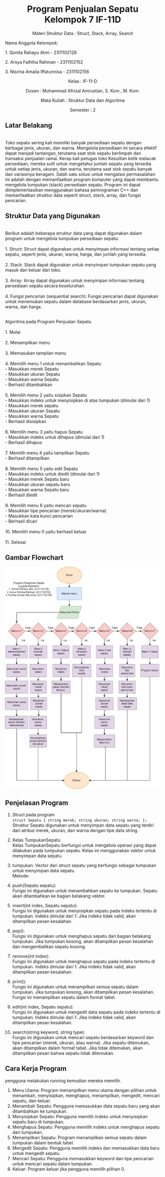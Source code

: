 # <h1 align="center">Program Penjualan Sepatu Kelompok 7 IF-11D </h1>
<p align="center"> Materi Struktur Data : Struct, Stack, Array, Search </p>

</p>Nama Anggota Kelompok: 
</p> 1. Qonita Rahayu Atmi - 2311102128</p>
</p> 2. Arsya Fathiha Rahman - 2311102152</p>
</p> 3. Nisrina Amalia Iffatunnisa - 2311102156</p>

<p align="center">  Kelas : IF-11-D </p>
<p align="center"> Dosen : Muhammad Afrizal Amrustian, S. Kom., M. Kom. </p>
<p align="center">  Mata Kuliah : Struktur Data dan Algoritma  <br/>
<p align="center">  Semester : 2 </p>

## Latar Belakang
</br> Toko sepatu sering kali memiliki banyak persediaan sepatu dengan berbagai jenis, ukuran, dan warna. Mengelola persediaan ini secara efektif dapat menjadi tantangan, terutama saat stok sepatu berlimpah dan transaksi penjualan ramai. Kerap kali petugas toko Kesulitan ketik melacak persediaan, mereka sulit untuk mengetahui jumlah sepatu yang tersedia untuk setiap jenis, ukuran, dan warna, terutama saat stok sepatu banyak dan variasinya beragam. Salah satu solusi untuk mengatasi permasalahan ini adalah dengan memanfaatkan program komputer yang dapat membantu mengelola tumpukan (stack) persediaan sepatu. Program ini dapat diimplementasikan menggunakan bahasa pemrograman C++ dan memanfaatkan struktur data seperti struct, stack, array, dan fungsi pencarian. </br>

## Struktur Data yang Digunakan
</br> Berikut adalah beberapa struktur data yang dapat digunakan dalam program untuk mengelola tumpukan persediaan sepatu:</br>
</br> 1. Struct: Struct dapat digunakan untuk menyimpan informasi tentang setiap sepatu, seperti jenis, ukuran, warna, harga, dan jumlah yang tersedia. </br>
</br> 2. Stack: Stack dapat digunakan untuk menyimpan tumpukan sepatu yang masuk dan keluar dari toko.</br>
</br> 3. Array: Array dapat digunakan untuk menyimpan informasi tentang persediaan sepatu secara keseluruhan.</br>
</br> 4. Fungsi pencarian (sequential search): Fungsi pencarian dapat digunakan untuk menemukan sepatu dalam database berdasarkan jenis, ukuran, warna, dan harga. </br>

 </br> Algoritma pada Program Penjualan Sepatu  </br>
 </br> 1. Mulai  </br>
 </br> 2. Menampilkan menu </br>
 </br> 3. Memasukan tampilan menu  </br>
 </br> 4. Memilih menu 1 untuk menambahkan Sepatu  </br>
          - Masukkan merek Sepatu </br>
          - Masukkan ukuran Sepatu  </br>
          - Masukkan warna Sepatu  </br>
          - Berhasil ditambahkan  </br>
 </br> 5. Memilih menu 2 yaitu sisipkan Sepatu  </br>
          - Masukkan indeks untuk menyisipkan di atas tumpukan (dimulai dari 1)  </br>
          - Masukkan merek sepatu  </br>
          - Masukkan ukuran Sepatu  </br>
          - Masukkan warna Sepatu  
          - Berhasil disisipkan  </br>
</br> 6. Memilih menu 3 yaitu hapus Sepatu  </br>
          - Masukkan indeks untuk dihapus (dimulai dari 1)  </br>
          - Berhasil dihapus  </br>
 </br> 7. Memilih menu 4 yaitu tampilkan Sepatu  </br>
          - Berhasil ditampilkan  </br>
 </br> 8. Memilih menu 5 yaitu edit Sepatu  </br>
          - Masukkan indeks untuk diedit (dimulai dari 1)  </br>
          - Masukkan merek Sepatu baru  </br>
          - Masukkan ukuran sepatu baru  </br>
          - Masukkan warna Sepatu baru </br> 
          - Berhasil diedit </br>
</br> 9. Memilih menu 6 yaitu mencari sepatu </br>
          - Masukkan tipe pencarian (merek/ukuran/warna) </br>
          - Masukkan kata kunci pencarian </br>
          - Berhasil dicari </br>
</br> 10. Memilih menu 0 yaitu berhasil keluar </br>
</br> 11.  Selesai </br>

## Gambar Flowchart 
![Flowchart-Penjualan_Sepatu-Kelompok7](https://github.com/arsyafarahman123/Tugas-Besar-Struktur-Data-Kelompok7/blob/main/Flowchart%20Program%20Penjualan%20Sepatu%20Kelompok%207.jpeg)<br/>

## Penjelasan Program

1. Struct pada program </br>
```struct Sepatu { string merek; string ukuran; string warna; };``` </br>
Struktur Sepatu digunakan untuk menyimpan data sepatu yang terdiri dari atribut merek, ukuran, dan warna dengan tipe data string. </br>

2. Kelas TumpukanSepatu </br>
Kelas TumpukanSepatu berfungsi untuk mengelola operasi yang dapat dilakukan pada tumpukan sepatu. Kelas ini menggunakan vektor <sepatu> untuk menyimpan data sepatu. </br>

3. tumpukan: Vector dari struct sepatu yang berfungsi sebagai tumpukan untuk menyimpan data sepatu.</br>
Metode:</br>

1. push(Sepatu sepatu): </br>
Fungsi ini digunakan untuk menambahkan sepatu ke tumpukan. Sepatu akan ditambahkan ke bagian belakang vektor.</br>
2. insert(int index, Sepatu sepatu):</br>
Fungsi ini digunakan untuk menyisipkan sepatu pada indeks tertentu di tumpukan. Indeks dimulai dari 1. Jika indeks tidak valid, akan ditampilkan pesan kesalahan. </br>
3. pop():</br>
Fungsi ini digunakan untuk menghapus sepatu dari bagian belakang tumpukan. Jika tumpukan kosong, akan ditampilkan pesan kesalahan dan mengembalikan sepatu kosong.</br>
4. remove(int index):</br>
Fungsi ini digunakan untuk menghapus sepatu pada indeks tertentu di tumpukan. Indeks dimulai dari 1. Jika indeks tidak valid, akan ditampilkan pesan kesalahan.</br>
5. print(): </br>
Fungsi ini digunakan untuk menampilkan semua sepatu dalam tumpukan. Jika tumpukan kosong, akan ditampilkan pesan kesalahan. Fungsi ini menampilkan sepatu dalam format tabel. </br>
6. edit(int index, Sepatu sepatu): </br>
Fungsi ini digunakan untuk mengedit data sepatu pada indeks tertentu di tumpukan. Indeks dimulai dari 1. Jika indeks tidak valid, akan ditampilkan pesan kesalahan. </br>
7. search(string keyword, string type):</br>
Fungsi ini digunakan untuk mencari sepatu berdasarkan keyword dan tipe pencarian (merek, ukuran, atau warna). Jika sepatu ditemukan, akan ditampilkan dalam format tabel. Jika tidak ditemukan, akan ditampilkan pesan bahwa sepatu tidak ditemukan.</br>

## Cara Kerja Program
pengguna melakukan running kemudian mereka memilih. </br>
1. Menu Utama: Program menampilkan menu utama dengan pilihan untuk menambah, menyisipkan, menghapus, menampilkan, mengedit, mencari sepatu, dan keluar. </br>
2. Menambah Sepatu: Pengguna memasukkan data sepatu baru yang akan ditambahkan ke tumpukan.  </br>
3. Menyisipkan Sepatu: Pengguna memilih indeks untuk menyisipkan sepatu baru di tumpukan. </br>
4. Menghapus Sepatu: Pengguna memilih indeks untuk menghapus sepatu dari tumpukan. </br>
5. Menampilkan Sepatu: Program menampilkan semua sepatu dalam tumpukan dalam bentuk tabel.  </br>
6. Mengedit Sepatu: Pengguna memilih indeks dan memasukkan data baru untuk mengedit sepatu.  </br>
7. Mencari Sepatu: Pengguna memasukkan keyword dan tipe pencarian untuk mencari sepatu dalam tumpukan. </br>
8. Keluar: Program keluar jika pengguna memilih pilihan 0.  </br>



 

